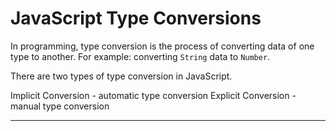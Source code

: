 # JavaScript Type Conversions
In programming, type conversion is the process of converting data of one type to another. For example: converting ```String``` data to ```Number```.

There are two types of type conversion in JavaScript.

Implicit Conversion - automatic type conversion
Explicit Conversion - manual type conversion

***